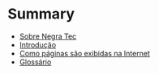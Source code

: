 # Summary

* [Sobre Negra Tec](README.md)
* [Introdução](chapter1.md)
* [Como páginas são exibidas na Internet](/chapter2.md)
* [Glossário](/glossario.md)



